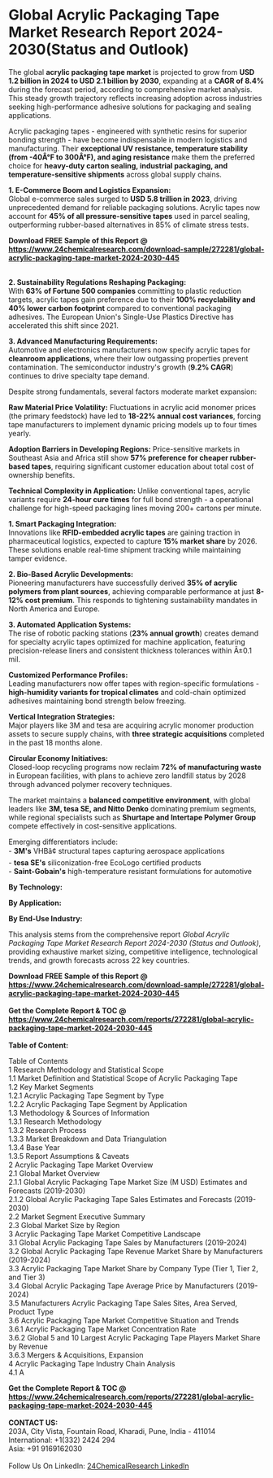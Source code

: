 <h1>Global Acrylic Packaging Tape Market Research Report 2024-2030(Status and Outlook)</h1><p>The global <strong>acrylic packaging tape market</strong> is projected to grow from <strong>USD 1.2 billion in 2024 to USD 2.1 billion by 2030</strong>, expanding at a <strong>CAGR of 8.4%</strong> during the forecast period, according to comprehensive market analysis. This steady growth trajectory reflects increasing adoption across industries seeking high-performance adhesive solutions for packaging and sealing applications.</p><p>Acrylic packaging tapes - engineered with synthetic resins for superior bonding strength - have become indispensable in modern logistics and manufacturing. Their <strong>exceptional UV resistance, temperature stability (from -40Â°F to 300Â°F), and aging resistance</strong> make them the preferred choice for <strong>heavy-duty carton sealing, industrial packaging, and temperature-sensitive shipments</strong> across global supply chains.</p><p><strong>1. E-Commerce Boom and Logistics Expansion:</strong><br>
Global e-commerce sales surged to <strong>USD 5.8 trillion in 2023</strong>, driving unprecedented demand for reliable packaging solutions. Acrylic tapes now account for <strong>45% of all pressure-sensitive tapes</strong> used in parcel sealing, outperforming rubber-based alternatives in 85% of climate stress tests.</p><div><b>Download FREE Sample of this Report @ 
            <a href="https://www.24chemicalresearch.com/download-sample/272281/global-acrylic-packaging-tape-market-2024-2030-445">
            https://www.24chemicalresearch.com/download-sample/272281/global-acrylic-packaging-tape-market-2024-2030-445</a></b></div><br><p><strong>2. Sustainability Regulations Reshaping Packaging:</strong><br>
With <strong>63% of Fortune 500 companies</strong> committing to plastic reduction targets, acrylic tapes gain preference due to their <strong>100% recyclability and 40% lower carbon footprint</strong> compared to conventional packaging adhesives. The European Union's Single-Use Plastics Directive has accelerated this shift since 2021.</p><p><strong>3. Advanced Manufacturing Requirements:</strong><br>
Automotive and electronics manufacturers now specify acrylic tapes for <strong>cleanroom applications</strong>, where their low outgassing properties prevent contamination. The semiconductor industry's growth (<strong>9.2% CAGR</strong>) continues to drive specialty tape demand.</p><p>Despite strong fundamentals, several factors moderate market expansion:</p><p><strong>Raw Material Price Volatility:</strong> Fluctuations in acrylic acid monomer prices (the primary feedstock) have led to <strong>18-22% annual cost variances</strong>, forcing tape manufacturers to implement dynamic pricing models up to four times yearly.</p><p><strong>Adoption Barriers in Developing Regions:</strong> Price-sensitive markets in Southeast Asia and Africa still show <strong>57% preference for cheaper rubber-based tapes</strong>, requiring significant customer education about total cost of ownership benefits.</p><p><strong>Technical Complexity in Application:</strong> Unlike conventional tapes, acrylic variants require <strong>24-hour cure times</strong> for full bond strength - a operational challenge for high-speed packaging lines moving 200+ cartons per minute.</p><p><strong>1. Smart Packaging Integration:</strong><br>
Innovations like <strong>RFID-embedded acrylic tapes</strong> are gaining traction in pharmaceutical logistics, expected to capture <strong>15% market share</strong> by 2026. These solutions enable real-time shipment tracking while maintaining tamper evidence.</p><p><strong>2. Bio-Based Acrylic Developments:</strong><br>
Pioneering manufacturers have successfully derived <strong>35% of acrylic polymers from plant sources</strong>, achieving comparable performance at just <strong>8-12% cost premium</strong>. This responds to tightening sustainability mandates in North America and Europe.</p><p><strong>3. Automated Application Systems:</strong><br>
The rise of robotic packing stations (<strong>23% annual growth</strong>) creates demand for specialty acrylic tapes optimized for machine application, featuring precision-release liners and consistent thickness tolerances within Â±0.1 mil.</p><p><strong>Customized Performance Profiles:</strong><br>
	Leading manufacturers now offer tapes with region-specific formulations - <strong>high-humidity variants for tropical climates</strong> and cold-chain optimized adhesives maintaining bond strength below freezing.</p><p><strong>Vertical Integration Strategies:</strong><br>
	Major players like 3M and tesa are acquiring acrylic monomer production assets to secure supply chains, with <strong>three strategic acquisitions</strong> completed in the past 18 months alone.</p><p><strong>Circular Economy Initiatives:</strong><br>
	Closed-loop recycling programs now reclaim <strong>72% of manufacturing waste</strong> in European facilities, with plans to achieve zero landfill status by 2028 through advanced polymer recovery techniques.</p><p>The market maintains a <strong>balanced competitive environment</strong>, with global leaders like <strong>3M, tesa SE, and Nitto Denko</strong> dominating premium segments, while regional specialists such as <strong>Shurtape and Intertape Polymer Group</strong> compete effectively in cost-sensitive applications.</p><p>Emerging differentiators include:<br>
- <strong>3M's</strong> VHBâ¢ structural tapes capturing aerospace applications<br>
- <strong>tesa SE's</strong> siliconization-free EcoLogo certified products<br>
- <strong>Saint-Gobain's</strong> high-temperature resistant formulations for automotive</p><p><strong>By Technology:</strong></p><p><strong>By Application:</strong></p><p><strong>By End-Use Industry:</strong></p><p>This analysis stems from the comprehensive report <em>Global Acrylic Packaging Tape Market Research Report 2024-2030 (Status and Outlook)</em>, providing exhaustive market sizing, competitive intelligence, technological trends, and growth forecasts across 22 key countries.</p><div><b>Download FREE Sample of this Report @ 
            <a href="https://www.24chemicalresearch.com/download-sample/272281/global-acrylic-packaging-tape-market-2024-2030-445">
            https://www.24chemicalresearch.com/download-sample/272281/global-acrylic-packaging-tape-market-2024-2030-445</a></b></div><br><div><b>Get the Complete Report & TOC @ 
            <a href="https://www.24chemicalresearch.com/reports/272281/global-acrylic-packaging-tape-market-2024-2030-445">
            https://www.24chemicalresearch.com/reports/272281/global-acrylic-packaging-tape-market-2024-2030-445</a></b></div><br>
            <b>Table of Content:</b><p>Table of Contents<br />
1 Research Methodology and Statistical Scope<br />
1.1 Market Definition and Statistical Scope of Acrylic Packaging Tape<br />
1.2 Key Market Segments<br />
1.2.1 Acrylic Packaging Tape Segment by Type<br />
1.2.2 Acrylic Packaging Tape Segment by Application<br />
1.3 Methodology & Sources of Information<br />
1.3.1 Research Methodology<br />
1.3.2 Research Process<br />
1.3.3 Market Breakdown and Data Triangulation<br />
1.3.4 Base Year<br />
1.3.5 Report Assumptions & Caveats<br />
2 Acrylic Packaging Tape Market Overview<br />
2.1 Global Market Overview<br />
2.1.1 Global Acrylic Packaging Tape Market Size (M USD) Estimates and Forecasts (2019-2030)<br />
2.1.2 Global Acrylic Packaging Tape Sales Estimates and Forecasts (2019-2030)<br />
2.2 Market Segment Executive Summary<br />
2.3 Global Market Size by Region<br />
3 Acrylic Packaging Tape Market Competitive Landscape<br />
3.1 Global Acrylic Packaging Tape Sales by Manufacturers (2019-2024)<br />
3.2 Global Acrylic Packaging Tape Revenue Market Share by Manufacturers (2019-2024)<br />
3.3 Acrylic Packaging Tape Market Share by Company Type (Tier 1, Tier 2, and Tier 3)<br />
3.4 Global Acrylic Packaging Tape Average Price by Manufacturers (2019-2024)<br />
3.5 Manufacturers Acrylic Packaging Tape Sales Sites, Area Served, Product Type<br />
3.6 Acrylic Packaging Tape Market Competitive Situation and Trends<br />
3.6.1 Acrylic Packaging Tape Market Concentration Rate<br />
3.6.2 Global 5 and 10 Largest Acrylic Packaging Tape Players Market Share by Revenue<br />
3.6.3 Mergers & Acquisitions, Expansion<br />
4 Acrylic Packaging Tape Industry Chain Analysis<br />
4.1 A</p><div><b>Get the Complete Report & TOC @ 
            <a href="https://www.24chemicalresearch.com/reports/272281/global-acrylic-packaging-tape-market-2024-2030-445">
            https://www.24chemicalresearch.com/reports/272281/global-acrylic-packaging-tape-market-2024-2030-445</a></b></div><br><b>CONTACT US:</b><br>
            203A, City Vista, Fountain Road, Kharadi, Pune, India - 411014<br>
            International: +1(332) 2424 294<br>
            Asia: +91 9169162030 <br><br>
            Follow Us On LinkedIn: <a href="https://www.linkedin.com/company/24chemicalresearch/">24ChemicalResearch LinkedIn</a>